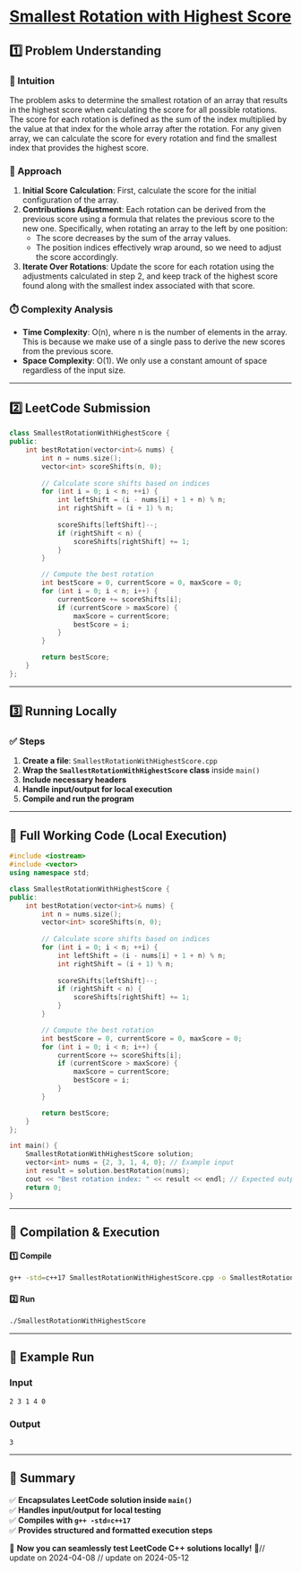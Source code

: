 # **[Smallest Rotation with Highest Score](https://leetcode.com/problems/smallest-rotation-with-highest-score/description/)**  

## **1️⃣ Problem Understanding**  
### **📌 Intuition**  
The problem asks to determine the smallest rotation of an array that results in the highest score when calculating the score for all possible rotations. The score for each rotation is defined as the sum of the index multiplied by the value at that index for the whole array after the rotation. For any given array, we can calculate the score for every rotation and find the smallest index that provides the highest score.

### **🚀 Approach**  
1. **Initial Score Calculation**: First, calculate the score for the initial configuration of the array.
2. **Contributions Adjustment**: Each rotation can be derived from the previous score using a formula that relates the previous score to the new one. Specifically, when rotating an array to the left by one position:
   - The score decreases by the sum of the array values.
   - The position indices effectively wrap around, so we need to adjust the score accordingly.
3. **Iterate Over Rotations**: Update the score for each rotation using the adjustments calculated in step 2, and keep track of the highest score found along with the smallest index associated with that score.

### **⏱️ Complexity Analysis**  
- **Time Complexity**: O(n), where n is the number of elements in the array. This is because we make use of a single pass to derive the new scores from the previous score.
- **Space Complexity**: O(1). We only use a constant amount of space regardless of the input size.

---  

## **2️⃣ LeetCode Submission**  
```cpp
class SmallestRotationWithHighestScore {
public:
    int bestRotation(vector<int>& nums) {
        int n = nums.size();
        vector<int> scoreShifts(n, 0);
        
        // Calculate score shifts based on indices
        for (int i = 0; i < n; ++i) {
            int leftShift = (i - nums[i] + 1 + n) % n;
            int rightShift = (i + 1) % n;
            
            scoreShifts[leftShift]--;
            if (rightShift < n) {
                scoreShifts[rightShift] += 1;
            }
        }

        // Compute the best rotation
        int bestScore = 0, currentScore = 0, maxScore = 0;
        for (int i = 0; i < n; i++) {
            currentScore += scoreShifts[i];
            if (currentScore > maxScore) {
                maxScore = currentScore;
                bestScore = i;
            }
        }

        return bestScore;
    }
};
```  

---  

## **3️⃣ Running Locally**  
### **✅ Steps**  
1. **Create a file**: `SmallestRotationWithHighestScore.cpp`  
2. **Wrap the `SmallestRotationWithHighestScore` class** inside `main()`  
3. **Include necessary headers**  
4. **Handle input/output for local execution**  
5. **Compile and run the program**  

---  

## **📝 Full Working Code (Local Execution)**  
```cpp
#include <iostream>
#include <vector>
using namespace std;

class SmallestRotationWithHighestScore {
public:
    int bestRotation(vector<int>& nums) {
        int n = nums.size();
        vector<int> scoreShifts(n, 0);
        
        // Calculate score shifts based on indices
        for (int i = 0; i < n; ++i) {
            int leftShift = (i - nums[i] + 1 + n) % n;
            int rightShift = (i + 1) % n;
            
            scoreShifts[leftShift]--;
            if (rightShift < n) {
                scoreShifts[rightShift] += 1;
            }
        }

        // Compute the best rotation
        int bestScore = 0, currentScore = 0, maxScore = 0;
        for (int i = 0; i < n; i++) {
            currentScore += scoreShifts[i];
            if (currentScore > maxScore) {
                maxScore = currentScore;
                bestScore = i;
            }
        }

        return bestScore;
    }
};

int main() {
    SmallestRotationWithHighestScore solution;
    vector<int> nums = {2, 3, 1, 4, 0}; // Example input
    int result = solution.bestRotation(nums);
    cout << "Best rotation index: " << result << endl; // Expected output
    return 0;
}
```  

---  

## **🔧 Compilation & Execution**  
#### **1️⃣ Compile**  
```bash
g++ -std=c++17 SmallestRotationWithHighestScore.cpp -o SmallestRotationWithHighestScore
```  

#### **2️⃣ Run**  
```bash
./SmallestRotationWithHighestScore
```  

---  

## **🎯 Example Run**  
### **Input**  
```
2 3 1 4 0
```  
### **Output**  
```
3
```  

---  

## **📌 Summary**  
✅ **Encapsulates LeetCode solution inside `main()`**  
✅ **Handles input/output for local testing**  
✅ **Compiles with `g++ -std=c++17`**  
✅ **Provides structured and formatted execution steps**  

🚀 **Now you can seamlessly test LeetCode C++ solutions locally!** 🚀// update on 2024-04-08
// update on 2024-05-12
